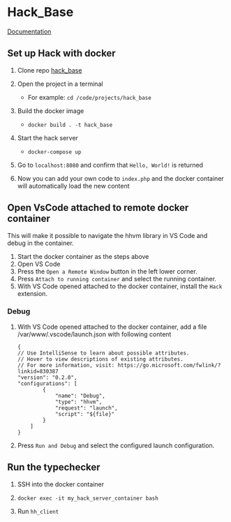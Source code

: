 # Hack_Base

[Documentation](https://docs.hhvm.com/hack/getting-started/getting-started)

## Set up Hack with docker

1. Clone repo [hack_base](https://github.com/bjorngrunde/hack_base/)
  
2. Open the project in a terminal
  
    - For example: `cd /code/projects/hack_base`
    
3. Build the docker image
  
    - `docker build . -t hack_base`
    
4. Start the hack server
  
    - `docker-compose up`
    
5. Go to `localhost:8080` and confirm that `Hello, World!` is returned
  
6. Now you can add your own code to `index.php` and the docker container will automatically load the new content

## Open VsCode attached to remote docker container
This will make it possible to navigate the hhvm library in VS Code and debug in the container.

1. Start the docker container as the steps above
2. Open VS Code
3. Press the ``Open a Remote Window`` button in the left lower corner.
4. Press ``Attach to running container`` and select the running container.
5. With VS Code opened attached to the docker container, install the ``Hack`` extension.

### Debug

1. With VS Code opened attached to the docker container, add a file /var/www/.vscode/launch.json with following content

    ```
    {
    // Use IntelliSense to learn about possible attributes.
    // Hover to view descriptions of existing attributes.
    // For more information, visit: https://go.microsoft.com/fwlink/?linkid=830387
    "version": "0.2.0",
    "configurations": [
            {
                "name": "Debug",
                "type": "hhvm",
                "request": "launch",
                "script": "${file}"
            }
        ]
    }
    ```
3. Press ``Run and Debug`` and select the configured launch configuration.

## Run the typechecker

1. SSH into the docker container
  
  1. `docker exec -it my_hack_server_container bash`
    
2. Run `hh_client`